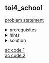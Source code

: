 ## toi4_school
[problem statement](https://programming.in.th/tasks/toi4_school)

<details>
  <summary>prerequisites</summary>
  <p>bfs/dfs, dynamic programming/binary search + 2d prefix sum</p>
</details>

<details>
  <summary>hints</summary>
  <ul>
    <details>
      <summary>hint 1</summary>
      <p>ลองคิดแค่เพียง การหาสี่เหลี่ยมจตุรัสที่มีพื้นที่ใหญ่ที่สุดในตารางที่มีแค่ที่ว่างกับต้นไม้(S,T)</p>
    </details>
    <details>
      <summary>hint 2</summary>
      <p>ทำได้หลายวิธี อาจมองว่า “ถ้าเรามีขนาด ๆ หนึ่ง เราสามารถหาว่ามีสี่หลี่ยมจตุรัสที่มีขนาดมากกว่าหรือเท่ากับขนาดนี้ได้ไหม” หรือ “สี่เหลี่ยมจตุรัสขนาดหนึ่งถูกสร้างมาจากอะไร”</p>
    </details>
  </ul>
</details>

<details>
  <summary>solution</summary>
  <details>
    <summary>dynamic programming</summary>
    <ul>
      <li>ในการหาสี่เหลี่ยมจตุรัสที่ใหญ่ที่สุดที่ไม่ทับต้นไม้ เราสามารถทำได้ด้วย dynamic programming โดยสังเกตว่า สี่เหลี่ยมจตุรัสขนาดใด ๆ มาจากสี่เหลี่ยมจตุรัสที่ขนาดเล็กกว่า 4 อันมาซ้อนทับกัน</li>
      <p align="center"><img width="600" src="https://github.com/user-attachments/assets/86275595-766a-4af3-8ea9-fa726fb2be70" /></p>
      <li>ทำให้เราสามารถเก็บค่าสำหรับทุก ๆ ตำแหน่งบนตารางได้ว่า สี่เหลี่ยมจตุรัสที่ใหญ่ที่สุดที่มีมุมขวาล่างอยู่ที่ตำแหน่งนี้คือเท่าใด (กำหนดให้ <code>dp[i][j]</code> เก็บค่านี้สำหรับตำแหน่ง $(i,j)$ )</li>
      <li>เราสามารถหาค่าของตำแหน่งใด ๆ โดยการพิจารณาค่าของตำแหน่ง ด้านบน ด้านซ้าย และด้านบนซ้ายว่า “สามารถนำมาต่อกันเป็นสี่เหลี่ยมใหม่ได้ขนาดเท่าไหร่” ขนาดที่ได้จะเป็นขนาดของด้านที่เล็กที่สุด + 1 ทำให้ได้ recurrence relation เป็น <code>dp[i][j] = min({dp[i-1][j], dp[i][j-1], dp[i-1][j-1]}) + 1</code></li>
      <li>Base case คือ <code>dp[i][j]=1</code> ถ้าเป็นตำแหน่งว่าง และ <code>dp[i][j]=0</code> ถ้าเป็นต้นไม้</li>
      <li>ขนาดของสี่เหลี่ยมจตุรัสที่ใหญ่ที่สุดคือ ค่าที่มากที่สดของ <code>dp[i][j]</code> สำหรับทุก ๆ $(i,j)$</li>
      <br>
      <p align="center"><img width="600" src="https://github.com/user-attachments/assets/a9b7774c-f1db-49de-9dfd-f3df2dc691a9" /></p>
      <li>สำหรับบ่อน้ำเราก็พิจารณาเป็นแบบเดียวกับพื้นที่ว่างก่อน จากนั้น bfs/dfs หาช่องที่ติดกันเป็น component แล้ว mark component เดียวกันให้เป็นค่าเดียวกัน </li>
      <li>หากมีสี่เหลี่ยมหลายตำแหน่งที่ขนาดมากที่สุดเท่ากัน เราก็ไล่เช็คบ่อน้ำในแต่ละสี่เหลี่ยมเพื่อหาตำแหน่งที่มีบ่อน้ำน้อยที่สุด</li>
      <li>time complexity ที่ได้คือ $O(NM)$ เมื่อ $N,M$ คือความกว้างและยาวของตาราง</li>
    </ul>
  </details>
  <details>
    <summary>binary search</summary>
    <ul>
      <li>เนื่องจากโจทย์ข้อนี้ constraint ค่อนข้างต่ำ ($N,M ≤ 64$) และหากเราทำสี่เหลี่ยมจตุรัสขนาดหนึ่งได้ สี่เหลี่ยมจตุรัสที่เล็กกว่านั้นก็สามารถได้เช่นกัน (ถ้าขนาด $N^2$ ทำได้ แล้วขนาด $(N-1)^2$ ก็จะทำได้เช่นกัน) เราจึงสามารถ binary search หาขนาดของสี่เหลี่ยมจตุรัสที่ใหญ่ที่สุดที่เป็นไปได้ได้ และหาจำนวนบ่อน้ำที่อยู่ในสี่เหลี่ยมนั้น ใช้เวลา $$O(\log_2{max(N,M)})$$</li>
      <li>อาจใช้ประกอบกับ prefix sum 2d (อ่านได้เพิ่มเติมใน <a href="https://github.com/packmani/toi-posn-com-guide/blob/main/toi09/toi09_fence/readme.md">เฉลย 2d prefix sum</a> ข้อนี้) เพื่อหาจำนวนต้นไม้สำหรับสี่เหลี่ยมใด ๆ อย่างรวดเร็วมากขึ้นใน $O(1)$ กับเวลาที่ใช้ในการ preprocess $O(NM)$</li>
      <li>time complexity ที่ได้คือ $$O(NM\log_2{max(N,M)})$$</li>
    </ul>
  </details>
</details>

[ac code 1](./toi04_school_dp.cpp)<br>
[ac code 2](./toi04_school_bsearch.cpp)
